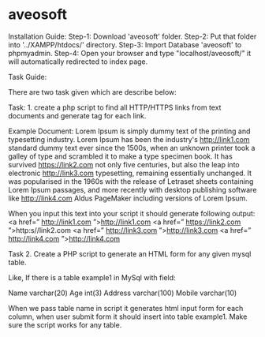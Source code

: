 # aveosoft

Installation Guide:
Step-1: Download 'aveosoft' folder.
Step-2: Put that folder into '../XAMPP/htdocs/' directory.
Step-3: Import Database 'aveosoft' to phpmyadmin.
Step-4: Open your browser and type "localhost/aveosoft/" it will automatically redirected to index page.

Task Guide:

There are two task given which are describe below:

Task: 1. create a php script to find all HTTP/HTTPS links from text documents and generate
<a> tag for each link.
  
Example Document: Lorem Ipsum is simply dummy text of the printing and typesetting
industry. Lorem Ipsum has been the industry's http://link1.com standard dummy text ever
since the 1500s, when an unknown printer took a galley of type and scrambled it to make a
type specimen book. It has survived https://link2.com not only five centuries, but also the
leap into electronic http://link3.com typesetting, remaining essentially unchanged. It was
popularised in the 1960s with the release of Letraset sheets containing Lorem Ipsum
passages, and more recently with desktop publishing software like http://link4.com Aldus
PageMaker including versions of Lorem Ipsum.

When you input this text into your script it should generate following output:
<a href=” http://link1.com ”>http://link1.com</a>
<a href=” https://link2.com ”>http:s//link2.com</a>
<a href=” http://link3.com ”>http://link3.com</a>
<a href=” http://link4.com ”>http://link4.com</a>


Task 2. Create a PHP script to generate an HTML form for any given mysql table.

Like, If there is a table example1 in MySql with field:

Name varchar(20)
Age int(3)
Address varchar(100)
Mobile varchar(10)

When we pass table name in script it generates html input form for each column, when user
submit form it should insert into table example1. Make sure the script works for any table.
